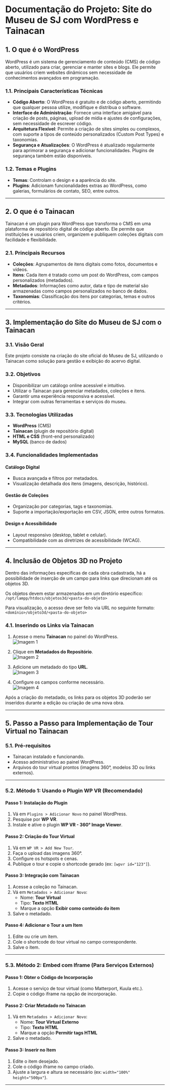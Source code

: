 # Documentação do Projeto: Site do Museu de SJ com WordPress e Tainacan

## 1. O que é o WordPress

WordPress é um sistema de gerenciamento de conteúdo (CMS) de código aberto, utilizado para criar, gerenciar e manter sites e blogs. Ele permite que usuários criem websites dinâmicos sem necessidade de conhecimentos avançados em programação.

### 1.1. Principais Características Técnicas

- **Código Aberto**: O WordPress é gratuito e de código aberto, permitindo que qualquer pessoa utilize, modifique e distribua o software.
- **Interface de Administração**: Fornece uma interface amigável para criação de posts, páginas, upload de mídia e ajustes de configurações, sem necessidade de escrever código.
- **Arquitetura Flexível**: Permite a criação de sites simples ou complexos, com suporte a tipos de conteúdo personalizados (Custom Post Types) e taxonomias.
- **Segurança e Atualizações**: O WordPress é atualizado regularmente para aprimorar a segurança e adicionar funcionalidades. Plugins de segurança também estão disponíveis.

### 1.2. Temas e Plugins

- **Temas**: Controlam o design e a aparência do site.
- **Plugins**: Adicionam funcionalidades extras ao WordPress, como galerias, formulários de contato, SEO, entre outros.

---

## 2. O que é o Tainacan

Tainacan é um plugin para WordPress que transforma o CMS em uma plataforma de repositório digital de código aberto. Ele permite que instituições e usuários criem, organizem e publiquem coleções digitais com facilidade e flexibilidade.

### 2.1. Principais Recursos

- **Coleções**: Agrupamentos de itens digitais como fotos, documentos e vídeos.
- **Itens**: Cada item é tratado como um post do WordPress, com campos personalizados (metadados).
- **Metadados**: Informações como autor, data e tipo de material são armazenadas como campos personalizados no banco de dados.
- **Taxonomias**: Classificação dos itens por categorias, temas e outros critérios.

---

## 3. Implementação do Site do Museu de SJ com o Tainacan

### 3.1. Visão Geral

Este projeto consiste na criação do site oficial do Museu de SJ, utilizando o Tainacan como solução para gestão e exibição do acervo digital.

### 3.2. Objetivos

- Disponibilizar um catálogo online acessível e intuitivo.
- Utilizar o Tainacan para gerenciar metadados, coleções e itens.
- Garantir uma experiência responsiva e acessível.
- Integrar com outras ferramentas e serviços do museu.

### 3.3. Tecnologias Utilizadas

- **WordPress** (CMS)
- **Tainacan** (plugin de repositório digital)
- **HTML e CSS** (front-end personalizado)
- **MySQL** (banco de dados)

### 3.4. Funcionalidades Implementadas

#### Catálogo Digital

- Busca avançada e filtros por metadados.
- Visualização detalhada dos itens (imagens, descrição, histórico).

#### Gestão de Coleções

- Organização por categorias, tags e taxonomias.
- Suporte a importação/exportação em CSV, JSON, entre outros formatos.

#### Design e Acessibilidade

- Layout responsivo (desktop, tablet e celular).
- Compatibilidade com as diretrizes de acessibilidade (WCAG).

---

## 4. Inclusão de Objetos 3D no Projeto

Dentro das informações específicas de cada obra cadastrada, há a possibilidade de inserção de um campo para links que direcionam até os objetos 3D.

Os objetos devem estar armazenados em um diretório específico:  
`/opt/lampp/htdocs/objetos3d/<pasta-do-objeto>`

Para visualização, o acesso deve ser feito via URL no seguinte formato:  
`<domínio>/objeto3d/<pasta-do-objeto>`

### 4.1. Inserindo os Links via Tainacan

1. Acesse o menu **Tainacan** no painel do WordPress.  
   ![Imagem 1](img/3d-tutorial-1.png)

2. Clique em **Metadados do Repositório**.  
   ![Imagem 2](img/3d-tutorial-2.png)

3. Adicione um metadado do tipo **URL**.  
   ![Imagem 3](img/3d-tutorial-3.png)

4. Configure os campos conforme necessário.  
   ![Imagem 4](img/3d-tutorial-4.png)

Após a criação do metadado, os links para os objetos 3D poderão ser inseridos durante a edição ou criação de uma nova obra.

---

## 5. Passo a Passo para Implementação de Tour Virtual no Tainacan

### 5.1. Pré-requisitos

- Tainacan instalado e funcionando.
- Acesso administrativo ao painel WordPress.
- Arquivos do tour virtual prontos (imagens 360°, modelos 3D ou links externos).

---

### 5.2. Método 1: Usando o Plugin WP VR (Recomendado)

#### Passo 1: Instalação do Plugin

1. Vá em `Plugins > Adicionar Novo` no painel WordPress.
2. Pesquise por **WP VR**.
3. Instale e ative o plugin **WP VR - 360° Image Viewer**.

#### Passo 2: Criação do Tour Virtual

1. Vá em `WP VR > Add New Tour`.
2. Faça o upload das imagens 360°.
3. Configure os hotspots e cenas.
4. Publique o tour e copie o shortcode gerado (ex: `[wpvr id="123"]`).

#### Passo 3: Integração com Tainacan

1. Acesse a coleção no Tainacan.
2. Vá em `Metadados > Adicionar Novo`:
   - Nome: **Tour Virtual**
   - Tipo: **Texto HTML**
   - Marque a opção **Exibir como conteúdo do item**
3. Salve o metadado.

#### Passo 4: Adicionar o Tour a um Item

1. Edite ou crie um item.
2. Cole o shortcode do tour virtual no campo correspondente.
3. Salve o item.

---

### 5.3. Método 2: Embed com Iframe (Para Serviços Externos)

#### Passo 1: Obter o Código de Incorporação

1. Acesse o serviço de tour virtual (como Matterport, Kuula etc.).
2. Copie o código iframe na opção de incorporação.

#### Passo 2: Criar Metadado no Tainacan

1. Vá em `Metadados > Adicionar Novo`:
   - Nome: **Tour Virtual Externo**
   - Tipo: **Texto HTML**
   - Marque a opção **Permitir tags HTML**
2. Salve o metadado.

#### Passo 3: Inserir no Item

1. Edite o item desejado.
2. Cole o código iframe no campo criado.
3. Ajuste a largura e altura se necessário (ex: `width="100%" height="500px"`).

---
